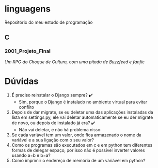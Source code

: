 # linguagens
Repositório do meu estudo de programação

## C

### 2001_Projeto_Final
*Um RPG do Choque de Cultura, com uma pitada de Buzzfeed e fanfic*

# Dúvidas

1. É preciso reinstalar o Django sempre? ✔️ 
   - Sim, porque o Django é instalado no ambiente virtual para evitar conflito
2. Depois de dar migrate, se eu deletar uma das aplicações instaladas da lista em settings.py, ele vai deletar automaticamente se eu der migrate de novo, ou depois de instalado já era? ✔️ 
   - Não vai deletar, e não há problema nisso
3. Se cada variável tem um valor, onde fica armazenado o nome da variável e a sua ligação com o seu valor?
4. Como os programas são executados em c e em python tem diferentes formas de delegar espaço, por isso não é possível inverter valores usando a=b e b=a?
5. Como imprimir o endereço de memória de um variável em python?

